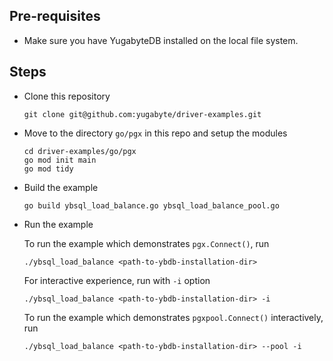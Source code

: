 
## Pre-requisites

- Make sure you have YugabyteDB installed on the local file system.

## Steps

- Clone this repository

  `git clone git@github.com:yugabyte/driver-examples.git`

- Move to the directory `go/pgx` in this repo and setup the modules

  ```
  cd driver-examples/go/pgx
  go mod init main
  go mod tidy
  ```

- Build the example

  ```
  go build ybsql_load_balance.go ybsql_load_balance_pool.go
  ```

- Run the example

  To run the example which demonstrates `pgx.Connect()`, run

  ```
  ./ybsql_load_balance <path-to-ybdb-installation-dir>
  ```

  For interactive experience, run with `-i` option

  ```
  ./ybsql_load_balance <path-to-ybdb-installation-dir> -i
  ```

  To run the example which demonstrates `pgxpool.Connect()` interactively, run

  ```
  ./ybsql_load_balance <path-to-ybdb-installation-dir> --pool -i
  ```
